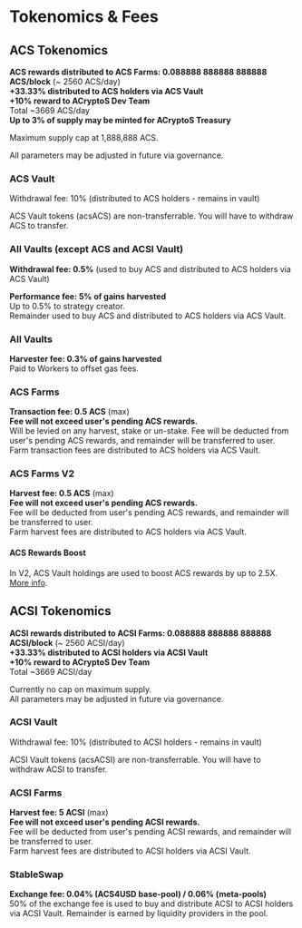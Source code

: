 # Tokenomics & Fees

## ACS Tokenomics

**ACS rewards distributed to ACS Farms: 0.088888 888888 888888 ACS/block** \(~ 2560 ACS/day\)  
**+33.33% distributed to ACS holders via ACS Vault  
+10% reward to ACryptoS Dev Team**  
Total ~3669 ACS/day  
**Up to 3% of supply may be minted for ACryptoS Treasury**

Maximum supply cap at 1,888,888 ACS.

All parameters may be adjusted in future via governance.

### ACS Vault

Withdrawal fee: 10% \(distributed to ACS holders - remains in vault\)

ACS Vault tokens \(acsACS\) are non-transferrable. You will have to withdraw ACS to transfer.

### All Vaults \(except ACS and ACSI Vault\)

**Withdrawal fee: 0.5%** \(used to buy ACS and distributed to ACS holders via ACS Vault\)

**Performance fee: 5% of gains harvested**  
Up to 0.5% to strategy creator.  
Remainder used to buy ACS and distributed to ACS holders via ACS Vault.

### All Vaults

**Harvester fee: 0.3% of gains harvested**  
Paid to Workers to offset gas fees.

### ACS Farms

**Transaction fee: 0.5 ACS** \(max\)  
**Fee will not exceed user's pending ACS rewards.**  
Will be levied on any harvest, stake or un-stake. Fee will be deducted from user's pending ACS rewards, and remainder will be transferred to user.  
Farm transaction fees are distributed to ACS holders via ACS Vault.

### ACS Farms V2

**Harvest fee: 0.5 ACS** \(max\)  
**Fee will not exceed user's pending ACS rewards.**  
Fee will be deducted from user's pending ACS rewards, and remainder will be transferred to user.  
Farm harvest fees are distributed to ACS holders via ACS Vault.

#### ACS Rewards Boost

In V2, ACS Vault holdings are used to boost ACS rewards by up to 2.5X. [More info](acryptos-vaults.md#acs-farms-v2).

## ACSI Tokenomics

**ACSI rewards distributed to ACSI Farms: 0.088888 888888 888888 ACSI/block** \(~ 2560 ACSI/day\)  
**+33.33% distributed to ACSI holders via ACSI Vault  
+10% reward to ACryptoS Dev Team**  
Total ~3669 ACSI/day

Currently no cap on maximum supply.  
All parameters may be adjusted in future via governance.

### ACSI Vault

Withdrawal fee: 10% \(distributed to ACSI holders - remains in vault\)

ACSI Vault tokens \(acsACSI\) are non-transferrable. You will have to withdraw ACSI to transfer.

### ACSI Farms

**Harvest fee: 5 ACSI** \(max\)  
**Fee will not exceed user's pending ACSI rewards.**  
Fee will be deducted from user's pending ACSI rewards, and remainder will be transferred to user.  
Farm harvest fees are distributed to ACSI holders via ACSI Vault.

### StableSwap

**Exchange fee: 0.04% \(ACS4USD base-pool\) / 0.06% \(meta-pools\)**  
50% of the exchange fee is used to buy and distribute ACSI to ACSI holders via ACSI Vault. Remainder is earned by liquidity providers in the pool.

